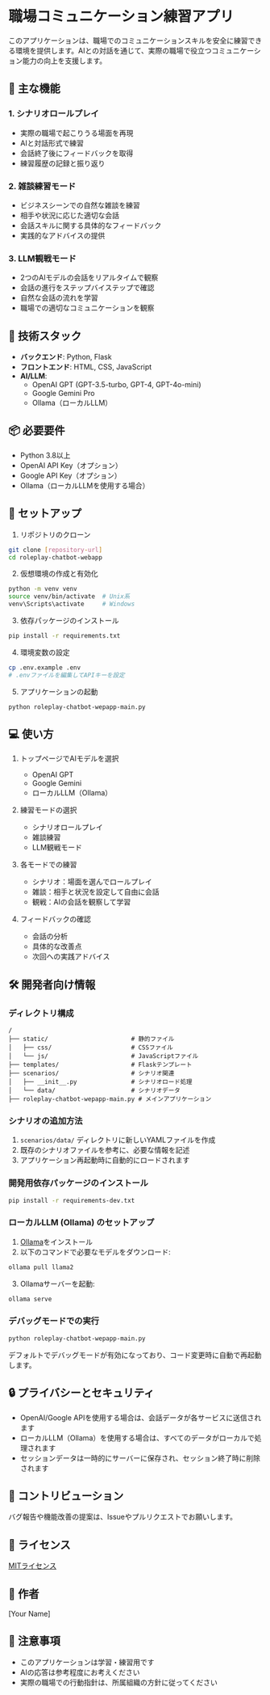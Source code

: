 # 職場コミュニケーション練習アプリ

このアプリケーションは、職場でのコミュニケーションスキルを安全に練習できる環境を提供します。AIとの対話を通じて、実際の職場で役立つコミュニケーション能力の向上を支援します。

## 🌟 主な機能

### 1. シナリオロールプレイ
- 実際の職場で起こりうる場面を再現
- AIと対話形式で練習
- 会話終了後にフィードバックを取得
- 練習履歴の記録と振り返り

### 2. 雑談練習モード
- ビジネスシーンでの自然な雑談を練習
- 相手や状況に応じた適切な会話
- 会話スキルに関する具体的なフィードバック
- 実践的なアドバイスの提供

### 3. LLM観戦モード
- 2つのAIモデルの会話をリアルタイムで観察
- 会話の進行をステップバイステップで確認
- 自然な会話の流れを学習
- 職場での適切なコミュニケーションを観察

## 🔧 技術スタック

- **バックエンド**: Python, Flask
- **フロントエンド**: HTML, CSS, JavaScript
- **AI/LLM**:
  - OpenAI GPT (GPT-3.5-turbo, GPT-4, GPT-4o-mini)
  - Google Gemini Pro
  - Ollama（ローカルLLM）

## 📦 必要要件

- Python 3.8以上
- OpenAI API Key（オプション）
- Google API Key（オプション）
- Ollama（ローカルLLMを使用する場合）

## 🚀 セットアップ

1. リポジトリのクローン
```bash
git clone [repository-url]
cd roleplay-chatbot-webapp
```

2. 仮想環境の作成と有効化
```bash
python -m venv venv
source venv/bin/activate  # Unix系
venv\Scripts\activate     # Windows
```

3. 依存パッケージのインストール
```bash
pip install -r requirements.txt
```

4. 環境変数の設定
```bash
cp .env.example .env
# .envファイルを編集してAPIキーを設定
```

5. アプリケーションの起動
```bash
python roleplay-chatbot-wepapp-main.py
```

## 💻 使い方

1. トップページでAIモデルを選択
   - OpenAI GPT
   - Google Gemini
   - ローカルLLM（Ollama）

2. 練習モードの選択
   - シナリオロールプレイ
   - 雑談練習
   - LLM観戦モード

3. 各モードでの練習
   - シナリオ：場面を選んでロールプレイ
   - 雑談：相手と状況を設定して自由に会話
   - 観戦：AIの会話を観察して学習

4. フィードバックの確認
   - 会話の分析
   - 具体的な改善点
   - 次回への実践アドバイス

## 🛠 開発者向け情報

### ディレクトリ構成
```
/
├── static/                       # 静的ファイル
│   ├── css/                      # CSSファイル
│   └── js/                       # JavaScriptファイル
├── templates/                    # Flaskテンプレート
├── scenarios/                    # シナリオ関連
│   ├── __init__.py               # シナリオロード処理
│   └── data/                     # シナリオデータ
├── roleplay-chatbot-wepapp-main.py # メインアプリケーション
```

### シナリオの追加方法
1. `scenarios/data/` ディレクトリに新しいYAMLファイルを作成
2. 既存のシナリオファイルを参考に、必要な情報を記述
3. アプリケーション再起動時に自動的にロードされます

### 開発用依存パッケージのインストール
```bash
pip install -r requirements-dev.txt
```

### ローカルLLM (Ollama) のセットアップ
1. [Ollama](https://ollama.ai/)をインストール
2. 以下のコマンドで必要なモデルをダウンロード:
```bash
ollama pull llama2
```
3. Ollamaサーバーを起動:
```bash
ollama serve
```

### デバッグモードでの実行
```bash
python roleplay-chatbot-wepapp-main.py
```
デフォルトでデバッグモードが有効になっており、コード変更時に自動で再起動します。

## 🔒 プライバシーとセキュリティ

- OpenAI/Google APIを使用する場合は、会話データが各サービスに送信されます
- ローカルLLM（Ollama）を使用する場合は、すべてのデータがローカルで処理されます
- セッションデータは一時的にサーバーに保存され、セッション終了時に削除されます

## 🤝 コントリビューション

バグ報告や機能改善の提案は、Issueやプルリクエストでお願いします。

## 📄 ライセンス

[MITライセンス](LICENSE)

## 👥 作者

[Your Name]

## 📝 注意事項

- このアプリケーションは学習・練習用です
- AIの応答は参考程度にお考えください
- 実際の職場での行動指針は、所属組織の方針に従ってください

